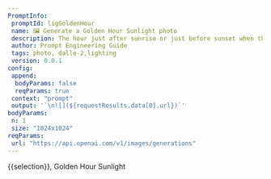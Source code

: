 ```yaml
---
PromptInfo:
 promptId: ligGoldenHour
 name: 🖼️ Generate a Golden Hour Sunlight photo
 description: The hour just after sunrise or just before sunset when the natural light is soft and warm. Increases the temperature of generations.
 author: Prompt Engineering Guide
 tags: photo, dalle-2,lighting
 version: 0.0.1
config:
 append:
  bodyParams: false
  reqParams: true
 context: "prompt"
 output: '`\n![](${requestResults.data[0].url})`'
bodyParams:
 n: 1
 size: "1024x1024"
reqParams:
 url: "https://api.openai.com/v1/images/generations"
---
```

{{selection}}, Golden Hour Sunlight